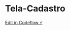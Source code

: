 # Tela-Cadastro

[Edit in Codeflow ⚡️](https://stackblitz.com/~/github.com/laercio082/Tela-Cadastro)